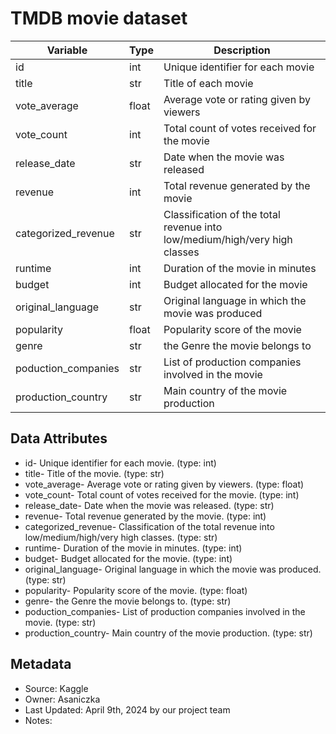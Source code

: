 # TMDB movie dataset

| Variable | Type | Description |
| ----------- | ----------- | ----------- |
| id | int | Unique identifier for each movie |
| title | str | Title of each movie |
| vote_average | float | Average vote or rating given by viewers |
| vote_count | int | Total count of votes received for the movie |
| release_date | str | Date when the movie was released | 
| revenue | int | Total revenue generated by the movie |
| categorized_revenue | str |Classification of the total revenue into low/medium/high/very high classes |
| runtime | int | Duration of the movie in minutes | 
| budget | int | Budget allocated for the movie |
| original_language | str | Original language in which the movie was produced |
| popularity | float | Popularity score of the movie |
| genre | str | the Genre the movie belongs to | 
| poduction_companies | str | List of production companies involved in the movie |
| production_country | str | Main country of the movie production |

## Data Attributes
- id- Unique identifier for each movie. (type: int)
- title- Title of the movie. (type: str)
- vote_average- Average vote or rating given by viewers. (type: float)
- vote_count- Total count of votes received for the movie. (type: int)
- release_date- Date when the movie was released. (type: str)
- revenue- Total revenue generated by the movie. (type: int)
- categorized_revenue- Classification of the total revenue into low/medium/high/very high classes. (type: str)
- runtime- Duration of the movie in minutes. (type: int)
- budget- Budget allocated for the movie. (type: int)
- original_language- Original language in which the movie was produced. (type: str)
- popularity- Popularity score of the movie. (type: float)
- genre- the Genre the movie belongs to. (type: str)
- poduction_companies- List of production companies involved in the movie. (type: str)
- production_country- Main country of the movie production. (type: str)


## Metadata
- Source: Kaggle
- Owner: Asaniczka
- Last Updated: April 9th, 2024 by our project team
- Notes:
